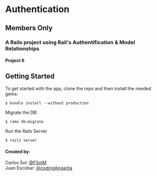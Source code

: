 # Authentication
## Members Only
### A Rails project using Rail's Authentification & Model Relationships
#### Project 6

## Getting Started

To get started with the app, clone the repo and then install the needed gems:

```
$ bundle install --without production
```

Migrate the DB:

```
$ rake db:migrate
```

Run the Rails Server

```
$ rails server
```

#### Created by:
Carlos Sol: <a href="https://github.com/FSolM">@FSolM</a><br>
Juan Escobar: <a href="https://github.com/codingAngarita">@codingAngarita</a>
